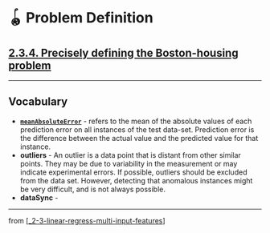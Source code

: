 # 🪀 Problem Definition

## [**2.3.4.** Precisely defining the Boston-housing problem](https://livebook.manning.com/book/deep-learning-with-javascript/chapter-2/203)

---

## **Vocabulary**

- **[`meanAbsoluteError`](https://medium.com/@ewuramaminka/mean-absolute-error-mae-machine-learning-ml-b9b4afc63077)** - refers to the mean of the absolute values of each prediction error on all instances of the test data-set. Prediction error is the difference between the actual value and the predicted value for that instance.
- **outliers** - An outlier is a data point that is distant from other similar points. They may be due to variability in the measurement or may indicate experimental errors. If possible, outliers should be excluded from the data set. However, detecting that anomalous instances might be very difficult, and is not always possible.
- **dataSync** -

---

from [[_2-3-linear-regress-multi-input-features]]

[//begin]: # "Autogenerated link references for markdown compatibility"
[_2-3-linear-regress-multi-input-features]: _2-3-linear-regress-multi-input-features.md "🪀 Linear Regress Multi-Input Features"
[//end]: # "Autogenerated link references"

